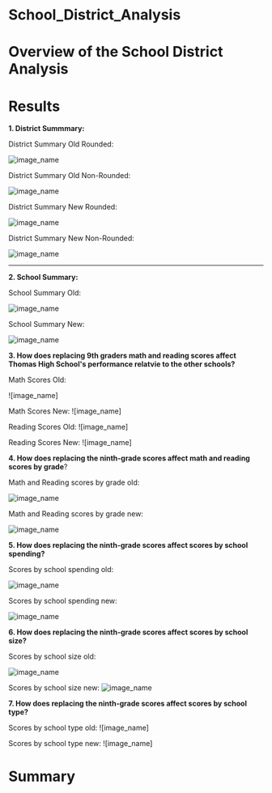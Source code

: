 # School_District_Analysis
# Overview of the School District Analysis
# Results

**1.  District Summmary:**

District Summary Old Rounded:

![image_name](https://github.com/jessicameyer23/School_District_Analysis/blob/main/Challenge%204%20Images/old%20district%20summary%20picture%20rounded..png)

District Summary Old Non-Rounded:

![image_name](https://github.com/jessicameyer23/School_District_Analysis/blob/main/Challenge%204%20Images/Old%20District%20Summary%20picture%20detailed.png)

District Summary New Rounded:

![image_name](https://github.com/jessicameyer23/School_District_Analysis/blob/main/Challenge%204%20Images/new%20district%20summary%20rounded.png)

District Summary New Non-Rounded:

![image_name](https://github.com/jessicameyer23/School_District_Analysis/blob/main/Challenge%204%20Images/new%20district%20summary%20detailed.png)

****
**2.  School Summary:**

School Summary Old:

![image_name](https://github.com/jessicameyer23/School_District_Analysis/blob/main/Challenge%204%20Images/old%20school%20summary.png)

School Summary New:

![image_name](https://github.com/jessicameyer23/School_District_Analysis/blob/main/Challenge%204%20Images/new%20school%20summary.png)


**3.  How does replacing 9th graders math and reading scores affect Thomas High School's performance relatvie to the other schools?**

Math Scores Old:

![image_name]

Math Scores New:
![image_name]

Reading Scores Old:
![image_name]

Reading Scores New:
![image_name]


**4.  How does replacing the ninth-grade scores affect math and reading scores by grade**?

Math and Reading scores by grade old:

![image_name](https://github.com/jessicameyer23/School_District_Analysis/blob/main/Challenge%204%20Images/old%20math%20by%20grade.png)

Math and Reading scores by grade new:

![image_name](https://github.com/jessicameyer23/School_District_Analysis/blob/main/Challenge%204%20Images/new%20reading%20by%20grade.png)


**5.  How does replacing the ninth-grade scores affect scores by school spending?**

Scores by school spending old:

![image_name](https://github.com/jessicameyer23/School_District_Analysis/blob/main/Challenge%204%20Images/old%20scores%20by%20spending.png)

Scores by school spending new:

![image_name](https://github.com/jessicameyer23/School_District_Analysis/blob/main/Challenge%204%20Images/new%20scores%20by%20spending.png)







**6.  How does replacing the ninth-grade scores affect scores by school size?**

Scores by school size old:

![image_name](https://github.com/jessicameyer23/School_District_Analysis/blob/main/Challenge%204%20Images/old%20scores%20by%20size.png)

Scores by school size new:
![image_name](https://github.com/jessicameyer23/School_District_Analysis/blob/main/Challenge%204%20Images/new%20scores%20by%20size.png)











**7.  How does replacing the ninth-grade scores affect scores by school type?**


Scores by school type old:
![image_name]


Scores by school type new:
![image_name]






# Summary
